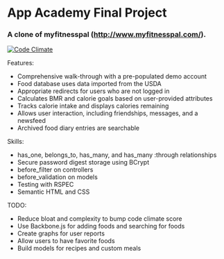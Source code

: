 # App Academy Final Project #
### A clone of myfitnesspal (http://www.myfitnesspal.com/). ###

[![Code Climate](https://codeclimate.com/github/skmichaelson/fitnessapp.png)](https://codeclimate.com/github/skmichaelson/fitnessapp)

Features:
* Comprehensive walk-through with a pre-populated demo account
* Food database uses data imported from the USDA
* Appropriate redirects for users who are not logged in
* Calculates BMR and calorie goals based on user-provided attributes
* Tracks calorie intake and displays calories remaining
* Allows user interaction, including friendships, messages, and a newsfeed
* Archived food diary entries are searchable

Skills:
* has_one, belongs_to, has_many, and has_many :through relationships
* Secure password digest storage using BCrypt
* before_filter on controllers
* before_validation on models
* Testing with RSPEC
* Semantic HTML and CSS

TODO:
* Reduce bloat and complexity to bump code climate score
* Use Backbone.js for adding foods and searching for foods
* Create graphs for user reports
* Allow users to have favorite foods
* Build models for recipes and custom meals